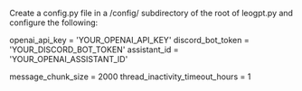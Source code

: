 Create a config.py file in a /config/ subdirectory of the root of leogpt.py and configure the following:

openai_api_key = 'YOUR_OPENAI_API_KEY'
discord_bot_token = 'YOUR_DISCORD_BOT_TOKEN'
assistant_id = 'YOUR_OPENAI_ASSISTANT_ID'

message_chunk_size = 2000
thread_inactivity_timeout_hours = 1